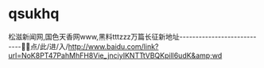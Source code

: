 # qsukhq
松滋新闻网,国色天香网www,黑料tttzzz万篇长征新地址----------------------------🤨🤨点/此/进/入/http://www.baidu.com/link?url=NoK8PT47PahMhFH8Vie_jnciyIKNTTtVBQKpill6udK&amp;wd
